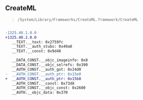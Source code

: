 ## CreateML

> `/System/Library/Frameworks/CreateML.framework/CreateML`

```diff

-1325.40.1.0.0
+1325.40.2.0.0
   __TEXT.__text: 0x2759fc
   __TEXT.__auth_stubs: 0x49a0
   __TEXT.__const: 0x9d40

   __DATA_CONST.__objc_imageinfo: 0x8
   __DATA_CONST.__objc_selrefs: 0x390
   __AUTH_CONST.__auth_got: 0x24d0
-  __AUTH_CONST.__auth_ptr: 0x15e0
+  __AUTH_CONST.__auth_ptr: 0x15b8
   __AUTH_CONST.__const: 0x73d8
   __AUTH_CONST.__objc_const: 0x2600
   __AUTH.__objc_data: 0x370

```

